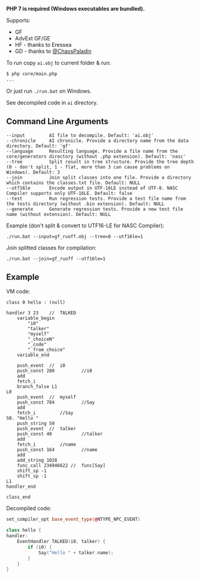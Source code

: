 **PHP 7 is required (Windows executables are bundled).**

Supports:

* GF
* AdvExt GF/GE
* HF - thanks to Eressea
* GD - thanks to [@ChaosPaladin](https://github.com/ChaosPaladin)

To run copy `ai.obj` to current folder & run:

```bash
$ php core/main.php
...
```

Or just run `./run.bat` on Windows.

See decompiled code in `ai` directory.

## Command Line Arguments

```
--input         AI file to decompile. Default: 'ai.obj'
--chronicle     AI chronicle. Provide a directory name from the data directory. Default: 'gf'
--language      Resulting language. Provide a file name from the core/generators directory (without .php extension). Default: 'nasc'
--tree          Split result in tree structure. Provide the tree depth (0 - don't split, 1 - flat, more than 3 can cause problems on Windows). Default: 3
--join          Join split classes into one file. Provide a directory which contains the classes.txt file. Default: NULL
--utf16le       Encode output in UTF-16LE instead of UTF-8. NASC Compiler supports only UTF-16LE. Default: false
--test          Run regression tests. Provide a test file name from the tests directory (without .bin extension). Default: NULL
--generate      Generate regression tests. Provide a new test file name (without extension). Default: NULL
```

Example (don't split & convert to UTF16-LE for NASC Compiler):

```
./run.bat --input=gf_ruoff.obj --tree=0 --utf16le=1
```

Join splitted classes for compilation:

```
./run.bat --join=gf_ruoff --utf16le=1
```

## Example

VM code:

```
class 0 hello : (null)

handler 3 23	//  TALKED
	variable_begin
		"i0"
		"talker"
		"myself"
		"_choiceN"
		"_code"
		"_from_choice"
	variable_end

	push_event	//  i0
	push_const 280			//i0
	add
	fetch_i
	branch_false L1
L0
	push_event	//  myself
	push_const 784			//Say
	add
	fetch_i			//Say
S0.	"Hello "
	push_string S0
	push_event	//  talker
	push_const 40			//talker
	add
	fetch_i			//name
	push_const 164			//name
	add
	add_string 1028
	func_call 234946622	//  func[Say]
	shift_sp -1
	shift_sp -1
L1
handler_end

class_end
```

Decompiled code:

```c++
set_compiler_opt base_event_type(@NTYPE_NPC_EVENT)

class hello {
handler:
	EventHandler TALKED(i0, talker) {
		if (i0) {
			Say("Hello " + talker.name);
		}
	}
}
```
